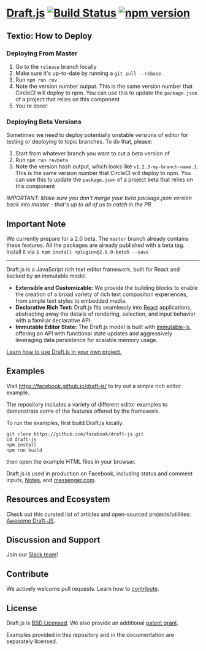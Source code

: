 # [Draft.js](https://facebook.github.io/draft-js/) [![Build Status](https://img.shields.io/travis/facebook/draft-js/master.svg?style=flat)](https://travis-ci.org/facebook/draft-js) [![npm version](https://img.shields.io/npm/v/draft-js.svg?style=flat)](https://www.npmjs.com/package/draft-js)

## Textio: How to Deploy

### Deploying From Master
1. Go to the `release` branch locally
2. Make sure it's up-to-date by running a `git pull --rebase`
3. Run `npm run rev`
4. Note the version number output. This is the same version number that CircleCI will deploy to npm. You can use this to update the `package.json` of a project that relies on this component
5. You're done!

### Deploying Beta Versions
Sometimes we need to deploy potentially unstable versions of editor for testing or deploying to topic branches. To do that, please:
1. Start from whatever branch you want to cut a beta version of
2. Run `npm run revbeta`
3. Note the version hash output, which looks like `v1.2.3-my-branch-name.1`. This is the same version number that CircleCI will deploy to npm. You can use this to update the `package.json` of a project beta that relies on this component

*IMPORTANT: Make sure you don't merge your beta package.json version back into master - that's up to all of us to catch in the PR*

## Important Note

We currently prepare for a 2.0 beta. The `master` branch already contains these features. All the packages are already published with a beta tag. Install it via `$ npm install <plugin>@2.0.0-beta5 --save`

---

Draft.js is a JavaScript rich text editor framework, built for React and
backed by an immutable model.

- **Extensible and Customizable:** We provide the building blocks to enable
the creation of a broad variety of rich text composition experiences, from
simple text styles to embedded media.
- **Declarative Rich Text:** Draft.js fits seamlessly into
[React](http://facebook.github.io/react/) applications,
abstracting away the details of rendering, selection, and input behavior with a
familiar declarative API.
- **Immutable Editor State:** The Draft.js model is built
with [immutable-js](https://facebook.github.io/immutable-js/), offering
an API with functional state updates and aggressively leveraging data persistence
for scalable memory usage.

[Learn how to use Draft.js in your own project.](https://facebook.github.io/draft-js/docs/overview.html)

## Examples

Visit https://facebook.github.io/draft-js/ to try out a simple rich editor example.

The repository includes a variety of different editor examples to demonstrate
some of the features offered by the framework.

To run the examples, first build Draft.js locally:

```
git clone https://github.com/facebook/draft-js.git
cd draft-js
npm install
npm run build
```

then open the example HTML files in your browser.

Draft.js is used in production on Facebook, including status and
comment inputs, [Notes](https://www.facebook.com/notes/), and
[messenger.com](https://www.messenger.com).

## Resources and Ecosystem

Check out this curated list of articles and open-sourced projects/utilities: [Awesome Draft-JS](https://github.com/nikgraf/awesome-draft-js).

## Discussion and Support

Join our [Slack team](https://draftjs.herokuapp.com)!

## Contribute

We actively welcome pull requests. Learn how to
[contribute](https://github.com/facebook/draft-js/blob/master/CONTRIBUTING.md).

## License

Draft.js is [BSD Licensed](https://github.com/facebook/draft-js/blob/master/LICENSE).
We also provide an additional [patent grant](https://github.com/facebook/draft-js/blob/master/PATENTS).

Examples provided in this repository and in the documentation are separately
licensed.
